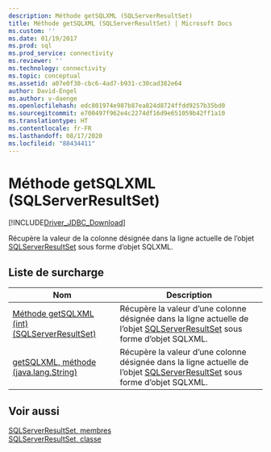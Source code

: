 ```yaml
---
description: Méthode getSQLXML (SQLServerResultSet)
title: Méthode getSQLXML (SQLServerResultSet) | Microsoft Docs
ms.custom: ''
ms.date: 01/19/2017
ms.prod: sql
ms.prod_service: connectivity
ms.reviewer: ''
ms.technology: connectivity
ms.topic: conceptual
ms.assetid: a07e0f30-cbc6-4ad7-b931-c30cad382e64
author: David-Engel
ms.author: v-daenge
ms.openlocfilehash: edc801974e987b87ea824d8724ffdd9257b35bd0
ms.sourcegitcommit: e700497f962e4c2274df16d9e651059b42ff1a10
ms.translationtype: HT
ms.contentlocale: fr-FR
ms.lasthandoff: 08/17/2020
ms.locfileid: "88434411"
---
```

# <a name="getsqlxml-method-sqlserverresultset"></a>Méthode getSQLXML (SQLServerResultSet)
[!INCLUDE[Driver_JDBC_Download](../../../includes/driver_jdbc_download.md)]

  Récupère la valeur de la colonne désignée dans la ligne actuelle de l’objet [SQLServerResultSet](../../../connect/jdbc/reference/sqlserverresultset-class.md) sous forme d’objet SQLXML.  
  
## <a name="overload-list"></a>Liste de surcharge  
  
|Nom|Description|  
|----------|-----------------|  
|[Méthode getSQLXML &#40;int&#41; &#40;SQLServerResultSet&#41;](../../../connect/jdbc/reference/getsqlxml-method-int-sqlserverresultset.md)|Récupère la valeur d’une colonne désignée dans la ligne actuelle de l’objet [SQLServerResultSet](../../../connect/jdbc/reference/sqlserverresultset-class.md) sous forme d’objet SQLXML.|  
|[getSQLXML, méthode &#40;java.lang.String&#41;](../../../connect/jdbc/reference/getsqlxml-method-java-lang-string.md)|Récupère la valeur d’une colonne désignée dans la ligne actuelle de l’objet [SQLServerResultSet](../../../connect/jdbc/reference/sqlserverresultset-class.md) sous forme d’objet SQLXML.|  
  
## <a name="see-also"></a>Voir aussi  
 [SQLServerResultSet, membres](../../../connect/jdbc/reference/sqlserverresultset-members.md)   
 [SQLServerResultSet, classe](../../../connect/jdbc/reference/sqlserverresultset-class.md)  
  
  
